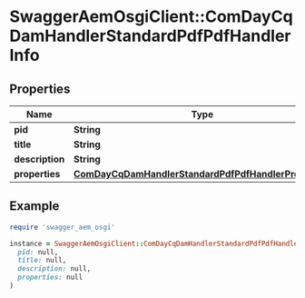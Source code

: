 # SwaggerAemOsgiClient::ComDayCqDamHandlerStandardPdfPdfHandlerInfo

## Properties

| Name | Type | Description | Notes |
| ---- | ---- | ----------- | ----- |
| **pid** | **String** |  | [optional] |
| **title** | **String** |  | [optional] |
| **description** | **String** |  | [optional] |
| **properties** | [**ComDayCqDamHandlerStandardPdfPdfHandlerProperties**](ComDayCqDamHandlerStandardPdfPdfHandlerProperties.md) |  | [optional] |

## Example

```ruby
require 'swagger_aem_osgi'

instance = SwaggerAemOsgiClient::ComDayCqDamHandlerStandardPdfPdfHandlerInfo.new(
  pid: null,
  title: null,
  description: null,
  properties: null
)
```

